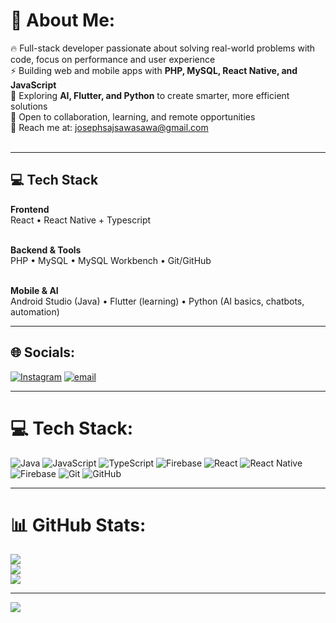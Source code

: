 # 💫 About Me:
🔥 Full-stack developer passionate about solving real-world problems with code, focus on performance and user experience<br>⚡ Building web and mobile apps with **PHP, MySQL, React Native, and JavaScript**<br>🧠 Exploring **AI, Flutter, and Python** to create smarter, more efficient solutions<br>🤝 Open to collaboration, learning, and remote opportunities<br>📨 Reach me at: josephsajsawasawa@gmail.com<br><br>

---

## 💻 Tech Stack
**Frontend**<br>
React • React Native + Typescript <br><br>

**Backend & Tools**<br>
PHP • MySQL  • MySQL Workbench • Git/GitHub<br><br>

**Mobile & AI**<br>
Android Studio (Java) • Flutter (learning) • Python (AI basics, chatbots, automation)<br>

---

## 🌐 Socials:
[![Instagram](https://img.shields.io/badge/Instagram-%23E4405F.svg?logo=Instagram&logoColor=white)](https://instagram.com/joseph190675) 
[![email](https://img.shields.io/badge/Email-D14836?logo=gmail&logoColor=white)](mailto:josephsajsawasawa@gmail.com) 

---

# 💻 Tech Stack:
![Java](https://img.shields.io/badge/java-%23ED8B00.svg?style=for-the-badge&logo=openjdk&logoColor=white) 
![JavaScript](https://img.shields.io/badge/javascript-%23323330.svg?style=for-the-badge&logo=javascript&logoColor=%23F7DF1E) 
![TypeScript](https://img.shields.io/badge/typescript-%23007ACC.svg?style=for-the-badge&logo=typescript&logoColor=white) 
![Firebase](https://img.shields.io/badge/firebase-%23039BE5.svg?style=for-the-badge&logo=firebase) 
![React](https://img.shields.io/badge/react-%2320232a.svg?style=for-the-badge&logo=react&logoColor=%2361DAFB) 
![React Native](https://img.shields.io/badge/react_native-%2320232a.svg?style=for-the-badge&logo=react&logoColor=%2361DAFB) 
![Firebase](https://img.shields.io/badge/firebase-a08021?style=for-the-badge&logo=firebase&logoColor=ffcd34) 
![Git](https://img.shields.io/badge/git-%23F05033.svg?style=for-the-badge&logo=git&logoColor=white) 
![GitHub](https://img.shields.io/badge/github-%23121011.svg?style=for-the-badge&logo=github&logoColor=white)

---

# 📊 GitHub Stats:
![](https://github-readme-stats.vercel.app/api?username=joseph1906&theme=dark&hide_border=false&include_all_commits=false&count_private=false)<br/>
![](https://nirzak-streak-stats.vercel.app/?user=joseph1906&theme=dark&hide_border=false)<br/>
![](https://github-readme-stats.vercel.app/api/top-langs/?username=joseph1906&theme=dark&hide_border=false&include_all_commits=false&count_private=false&layout=compact)

---

[![](https://visitcount.itsvg.in/api?id=joseph1906&icon=0&color=0)](https://visitcount.itsvg.in)

<!-- Proudly created with GPRM ( https://gprm.itsvg.in ) -->
